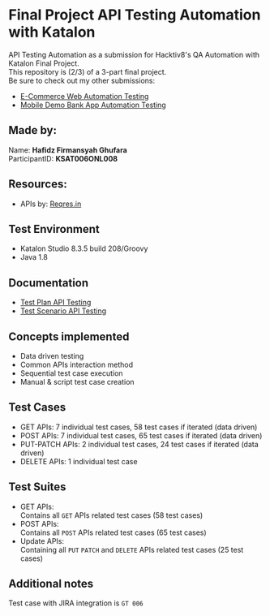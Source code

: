 # Final Project API Testing Automation with Katalon
API Testing Automation as a submission for Hacktiv8's QA Automation with Katalon Final Project. <br>
This repository is (2/3) of a 3-part final project. <br>
Be sure to check out my other submissions: <br>
- [E-Commerce Web Automation Testing](https://github.com/hafidzfg/fp-btdp-mobile-testing) 
- [Mobile Demo Bank App Automation Testing](https://github.com/hafidzfg/fp-btdp-web-testing)

## Made by:

Name: **Hafidz Firmansyah Ghufara** <br>
ParticipantID: **KSAT006ONL008**

## Resources:
- APIs by: [Reqres.in](https://reqres.in/)

## Test Environment
- Katalon Studio 8.3.5 build 208/Groovy
- Java 1.8

## Documentation
- [Test Plan API Testing](/documentation/API_Testing_Reqresin_Test_Plan.docx)
- [Test Scenario API Testing](/documentation/API_Automation_Test_Scenario.xlsx)

## Concepts implemented
- Data driven testing
- Common APIs interaction method
- Sequential test case execution
- Manual & script test case creation

## Test Cases
- GET APIs: 7 individual test cases, 58 test cases if iterated (data driven)
- POST APIs: 7 individual test cases, 65 test cases if iterated (data driven)
- PUT-PATCH APIs: 2 individual test cases, 24 test cases if iterated (data driven)
- DELETE APIs: 1 individual test case

## Test Suites
- GET APIs: <br>
Contains all `GET` APIs related test cases (58 test cases)
- POST APIs: <br>
Contains all `POST` APIs related test cases (65 test cases)
- Update APIs: <br>
Containing all `PUT` `PATCH` and `DELETE` APIs related test cases (25 test cases)

## Additional notes
Test case with JIRA integration is `GT 006`